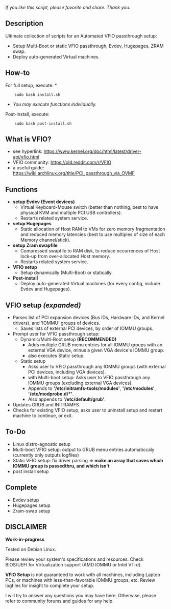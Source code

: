 *If you like this script, please favorite and share. Thank you.*

## Description
Ultimate collection of scripts for an Automated VFIO passthrough setup:
* Setup Multi-Boot or static VFIO passthrough, Evdev, Hugepages, ZRAM swap.
* Deploy auto-generated Virtual machines.

## How-to
For full setup, execute: *

        sudo bash install.sh

* *You may execute functions individually.*

Post-install, execute:

        sudo bash post-install.sh

## What is VFIO?
* see hyperlink:        https://www.kernel.org/doc/html/latest/driver-api/vfio.html
* VFIO community:       https://old.reddit.com/r/VFIO
* a useful guide:       https://wiki.archlinux.org/title/PCI_passthrough_via_OVMF

## Functions
* **setup Evdev (Event devices)**
    * Virtual Keyboard-Mouse switch (better than nothing, best to have physical KVM and multiple PCI USB controllers).
    * Restarts related system service.
* **setup Hugepages**
    * Static allocation of Host RAM to VMs for zero memory fragmentation and reduced memory latencies (best to use multiples of size of each Memory channel/stick).
* **setup Zram swapfile**
    * Compressed swapfile to RAM disk, to reduce occurrences of Host lock-up from over-allocated Host memory.
    * Restarts related system service.
* **VFIO setup**
    * Setup dynamically (Multi-Boot) or statically.
* **Post-install**
    * Deploy auto-generated Virtual machines (for every config, include Evdev and Hugepages).

## VFIO setup *(expanded)*
* Parses list of PCI expansion devices (Bus IDs, Hardware IDs, and Kernel drivers), and 'IOMMU' groups of devices.
    * Saves lists of external PCI devices, by order of IOMMU groups.
* Prompt user for VFIO passthrough setup:
    * Dynamic/Multi-Boot setup **(RECOMMENDED)**
        * Adds multiple GRUB menu entries for all IOMMU groups with an external VGA device, minus a given VGA device's IOMMU group.
        * also executes Static setup.
    * Static setup
        * Asks user to VFIO passthrough any IOMMU groups (with external PCI devices, including VGA devices).
        * with Multi-boot setup: Asks user to VFIO passthrough any IOMMU groups (excluding external VGA devices).
        * Appends to **'/etc/initramfs-tools/modules'**, **'/etc/modules'**, **'/etc/modprobe.d/*'**.
        * Also appends to **'/etc/default/grub'**.         
* Updates GRUB and INITRAMFS.
* Checks for existing VFIO setup, asks user to uninstall setup and restart machine to continue, or exit.

## To-Do
* Linux distro-agnostic setup
* Multi-boot VFIO setup:    output to GRUB menu entries automaticcaly (currently only outputs logfiles)
* Static VFIO setup:        fix driver parsing => **make an array that saves which IOMMU group is passedthru, and which isn't**
* post install setup

## Complete
* Evdev setup
* Hugepages setup
* Zram-swap setup

## DISCLAIMER
**Work-in-progress**

Tested on Debian Linux.

Please review your system's specifications and resources. Check BIOS/UEFI for Virtualization support (AMD IOMMU or Intel VT-d).

**VFIO Setup** is not guaranteed to work with all machines, including Laptop PCs, or machines with less-than-favorable IOMMU groups, etc.
Review logfiles for insight to complete your setup.

I will try to answer any questions you may have here. Otherwise, please refer to community forums and guides for any help.